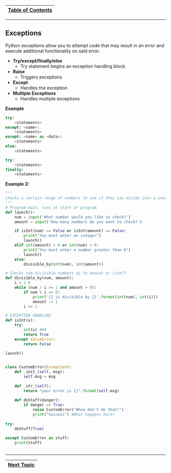 |[Table of Contents](/00-Table-of-Contents.md)|
|---|

---

## Exceptions

Python exceptions allow you to attempt code that may result in an error and execute additional functionality on said error.

* **Try/except/finally/else**
  * Try statement begins an exception handling block
* **Raise**
  * Triggers exceptions
* **Except**
  * Handles the exception
* **Multiple Exceptions**
  * Handles multiple exceptions

**Example**

```python
try:
    <statements>
except: <name>:
    <statements>
except: <name> as <data>:
    <statements>
else:
    <statements>

try:
    <statements>
finally:
    <statements>
```

**Example 2:**

```python
"""
Checks a certain range of numbers to see if they can divide into a user specified num
"""
# Program main, runs at start of program
def launch():
    num = input('What number would you like to check?')
    amount = input('How many numbers do you want to check?')

    if isInt(num) == False or isInt(amount) == False:
        print("You must enter an integer")
        launch() 
    elif int(amount) < 0 or int(num) < 0:
        print("You must enter a number greater than 0")
        launch() 
    else:
        divisible_by(int(num), int(amount))

# Checks num divisible numbers up to amount or itself
def divisible_by(num, amount):
    i = 1.0
    while (num / i >= 1 and amount > 0):
        if num % i == 0:
            print('{} is divisible by {}'.format(int(num), int(i)))
            amount -= 1
        i += 1

# EXCEPTION HANDLING
def isInt(x):
    try:
        int(x) ###
        return True
    except ValueError:
        return False

launch()
```

```python
 
class CustomError(Exception):
    def _init_(self, msg):
        self.msg = msg
         
    def _str_(self):
        return "your error is {}".format(self.msg)
         
    def doStuff(danger):
        if danger == True:
            raise CustomError("Whoa don't do that!")
            print("Success") #What happens here?
 
try:
    doStuff(True)
    
except CustomError as stuff:
    print(stuff)
    
```

---

|[Next Topic](/05_oop/05_oop_principles.md)|
|---|
